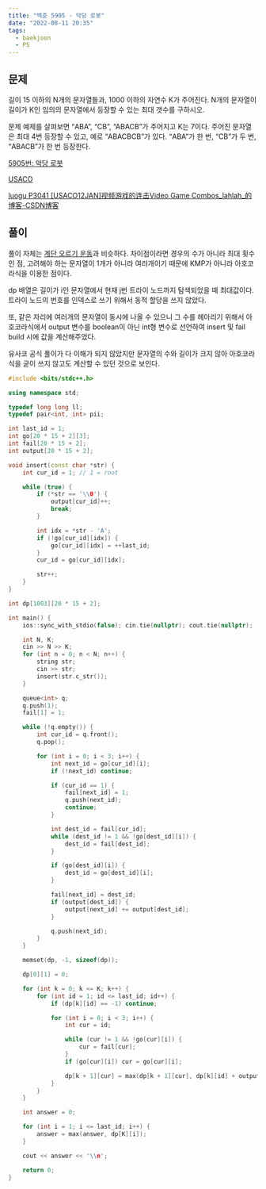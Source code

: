 ```yaml
---
title: "백준 5905 - 악당 로봇"
date: "2022-08-11 20:35"
tags:
  - baekjoon
  - PS
---
```

## 문제

길이 15 이하의 N개의 문자열들과, 1000 이하의 자연수 K가 주어진다. N개의 문자열이 길이가 K인 임의의 문자열에서 등장할 수 있는 최대 갯수를 구하시오.

문제 예제를 살펴보면 “ABA”, “CB”, “ABACB”가 주어지고 K는 7이다. 주어진 문자열은 최대 4번 등장할 수 있고, 예로 “ABACBCB”가 있다. “ABA”가 한 번, “CB”가 두 번, “ABACB”가 한 번 등장한다.

[5905번: 악당 로봇](https://www.acmicpc.net/problem/5905)

[USACO](http://www.usaco.org/index.php?page=jan12problems)

[luogu P3041 [USACO12JAN]视频游戏的连击Video Game Combos_lahlah_的博客-CSDN博客](https://lahlah.blog.csdn.net/article/details/98952482)

## 풀이

풀이 자체는 [계단 오르기 운동](https://www.acmicpc.net/problem/13438)과 비슷하다. 차이점이라면 경우의 수가 아니라 최대 횟수인 점, 고려해야 하는 문자열이 1개가 아니라 여러개이기 때문에 KMP가 아니라 아호코라식을 이용한 점이다.

dp 배열은 길이가 i인 문자열에서 현재 j번 트라이 노드까지 탐색되었을 때 최대값이다. 트라이 노드의 번호를 인덱스로 쓰기 위해서 동적 할당을 쓰지 않았다.

또, 같은 자리에 여러개의 문자열이 동시에 나올 수 있으니 그 수를 헤아리기 위해서 아호코라식에서 output 변수를 boolean이 아닌 int형 변수로 선언하여 insert 및 fail build 시에 값을 계산해주었다.

유사코 공식 풀이가 다 이해가 되지 않았지만 문자열의 수와 길이가 크지 않아 아호코라식을 굳이 쓰지 않고도 계산할 수 있던 것으로 보인다.

```cpp
#include <bits/stdc++.h>

using namespace std;

typedef long long ll;
typedef pair<int, int> pii;

int last_id = 1;
int go[20 * 15 + 2][3];
int fail[20 * 15 + 2];
int output[20 * 15 + 2];

void insert(const char *str) {
    int cur_id = 1; // 1 = root

    while (true) {
        if (*str == '\\0') {
            output[cur_id]++;
            break;
        }

        int idx = *str - 'A';
        if (!go[cur_id][idx]) {
            go[cur_id][idx] = ++last_id;
        }
        cur_id = go[cur_id][idx];

        str++;
    }
}

int dp[1003][20 * 15 + 2];

int main() {
    ios::sync_with_stdio(false); cin.tie(nullptr); cout.tie(nullptr);

    int N, K;
    cin >> N >> K;
    for (int n = 0; n < N; n++) {
        string str;
        cin >> str;
        insert(str.c_str());
    }

    queue<int> q;
    q.push(1);
    fail[1] = 1;

    while (!q.empty()) {
        int cur_id = q.front();
        q.pop();

        for (int i = 0; i < 3; i++) {
            int next_id = go[cur_id][i];
            if (!next_id) continue;

            if (cur_id == 1) {
                fail[next_id] = 1;
                q.push(next_id);
                continue;
            }

            int dest_id = fail[cur_id];
            while (dest_id != 1 && !go[dest_id][i]) {
                dest_id = fail[dest_id];
            }

            if (go[dest_id][i]) {
                dest_id = go[dest_id][i];
            }

            fail[next_id] = dest_id;
            if (output[dest_id]) {
                output[next_id] += output[dest_id];
            }

            q.push(next_id);
        }
    }

    memset(dp, -1, sizeof(dp));

    dp[0][1] = 0;

    for (int k = 0; k <= K; k++) {
        for (int id = 1; id <= last_id; id++) {
            if (dp[k][id] == -1) continue;

            for (int i = 0; i < 3; i++) {
                int cur = id;

                while (cur != 1 && !go[cur][i]) {
                    cur = fail[cur];
                }
                if (go[cur][i]) cur = go[cur][i];

                dp[k + 1][cur] = max(dp[k + 1][cur], dp[k][id] + output[cur]);
            }
        }
    }

    int answer = 0;

    for (int i = 1; i <= last_id; i++) {
        answer = max(answer, dp[K][i]);
    }

    cout << answer << '\\n';

    return 0;
}
```